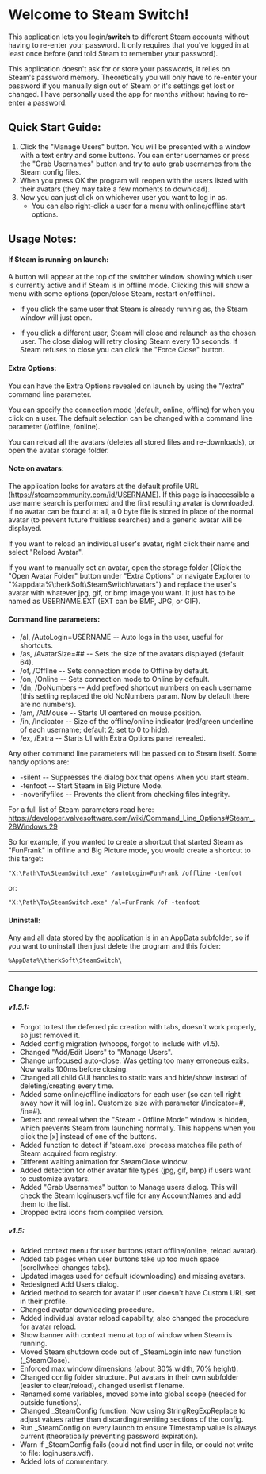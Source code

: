 # Welcome to Steam Switch!

This application lets you login/**switch** to different Steam accounts without having to re-enter your password. It only requires that you've logged in at least once before (and told Steam to remember your password).

This application doesn't ask for or store your passwords, it relies on Steam's password memory. Theoretically you will only have to re-enter your password if you manually sign out of Steam or it's settings get lost or changed. I have personally used the app for months without having to re-enter a password.

## Quick Start Guide:

1. Click the "Manage Users" button. You will be presented with a window with a text entry and some buttons. You can enter usernames or press the "Grab Usernames" button and try to auto grab usernames from the Steam config files.
2. When you press OK the program will reopen with the users listed with their avatars (they may take a few moments to download).
3. Now you can just click on whichever user you want to log in as.
	- You can also right-click a user for a menu with online/offline start options.

## Usage Notes:

#### If Steam is running on launch:
A button will appear at the top of the switcher window showing which user is currently active and if Steam is in offline mode. Clicking this will show a menu with some options (open/close Steam, restart on/offline).

- If you click the same user that Steam is already running as, the Steam window will just open.

- If you click a different user, Steam will close and relaunch as the chosen user. The close dialog will retry closing Steam every 10 seconds. If Steam refuses to close you can click the "Force Close" button.

#### Extra Options:
You can have the Extra Options revealed on launch by using the "/extra" command line parameter.

You can specify the connection mode (default, online, offline) for when you click on a user. The default selection can be changed with a command line parameter (/offline, /online).

You can reload all the avatars (deletes all stored files and re-downloads), or open the avatar storage folder.

#### Note on avatars:
The application looks for avatars at the default profile URL (https://steamcommunity.com/id/USERNAME). If this page is inaccessible a username search is performed and the first resulting avatar is downloaded. If no avatar can be found at all, a 0 byte file is stored in place of the normal avatar (to prevent future fruitless searches) and a generic avatar will be displayed.

If you want to reload an individual user's avatar, right click their name and select "Reload Avatar".

If you want to manually set an avatar, open the storage folder (Click the "Open Avatar Folder" button under "Extra Options" or navigate Explorer to "%appdata%\therkSoft\SteamSwitch\avatars") and replace the user's avatar with whatever jpg, gif, or bmp image you want. It just has to be named as USERNAME.EXT (EXT can be BMP, JPG, or GIF).

#### Command line parameters:
- /al, /AutoLogin=USERNAME -- Auto logs in the user, useful for shortcuts.
- /as, /AvatarSize=## -- Sets the size of the avatars displayed (default 64).
- /of, /Offline -- Sets connection mode to Offline by default.
- /on, /Online -- Sets connection mode to Online by default.
- /dn, /DoNumbers -- Add prefixed shortcut numbers on each username (this setting replaced the old NoNumbers param. Now by default there are no numbers).
- /am, /AtMouse -- Starts UI centered on mouse position.
- /in, /Indicator -- Size of the offline/online indicator (red/green underline of each username; default 2; set to 0 to hide).
- /ex, /Extra -- Starts UI with Extra Options panel revealed.

Any other command line parameters will be passed on to Steam itself. Some handy options are:
* -silent -- Suppresses the dialog box that opens when you start steam.
* -tenfoot -- Start Steam in Big Picture Mode.
* -noverifyfiles -- Prevents the client from checking files integrity.

For a full list of Steam parameters read here: https://developer.valvesoftware.com/wiki/Command_Line_Options#Steam_.28Windows.29

So for example, if you wanted to create a shortcut that started Steam as "FunFrank" in offline and Big Picture mode, you would create a shortcut to this target:
```
"X:\Path\To\SteamSwitch.exe" /autoLogin=FunFrank /offline -tenfoot
```
or:
```
"X:\Path\To\SteamSwitch.exe" /al=FunFrank /of -tenfoot
```

#### Uninstall:
Any and all data stored by the application is in an AppData subfolder, so if you want to uninstall then just delete the program and this folder:
```
%AppData%\therkSoft\SteamSwitch\
```

------------------------------------------------------------

### Change log:

##### v1.5.1:

- Forgot to test the deferred pic creation with tabs, doesn't work properly, so just removed it.
- Added config migration (whoops, forgot to include with v1.5).
- Changed "Add/Edit Users" to "Manage Users".
- Change unfocused auto-close. Was getting too many erroneous exits. Now waits 100ms before closing.
- Changed all child GUI handles to static vars and hide/show instead of deleting/creating every time.
- Added some online/offline indicators for each user (so can tell right away how it will log in). Customize size with parameter (/indicator=#, /in=#).
- Detect and reveal when the "Steam - Offline Mode" window is hidden, which prevents Steam from launching normally. This happens when you click the [x] instead of one of the buttons.
- Added function to detect if 'steam.exe' process matches file path of Steam acquired from registry.
- Different waiting animation for SteamClose window.
- Added detection for other avatar file types (jpg, gif, bmp) if users want to customize avatars.
- Added "Grab Usernames" button to Manage users dialog. This will check the Steam loginusers.vdf file for any AccountNames and add them to the list.
- Dropped extra icons from compiled version.

##### v1.5:

- Added context menu for user buttons (start offline/online, reload avatar).
- Added tab pages when user buttons take up too much space (scrollwheel changes tabs).
- Updated images used for default (downloading) and missing avatars.
- Redesigned Add Users dialog.
- Added method to search for avatar if user doesn't have Custom URL set in their profile.
- Changed avatar downloading procedure.
- Added individual avatar reload capability, also changed the procedure for avatar reload.
- Show banner with context menu at top of window when Steam is running.
- Moved Steam shutdown code out of _SteamLogin into new function (_SteamClose).
- Enforced max window dimensions (about 80% width, 70% height).
- Changed config folder structure. Put avatars in their own subfolder (easier to clear/reload), changed userlist filename.
- Renamed some variables, moved some into global scope (needed for outside functions).
- Changed _SteamConfig function. Now using StringRegExpReplace to adjust values rather than discarding/rewriting sections of the config.
- Run _SteamConfig on every launch to ensure Timestamp value is always current (theoretically preventing password expiration).
- Warn if _SteamConfig fails (could not find user in file, or could not write to file: loginusers.vdf).
- Added lots of commentary.
